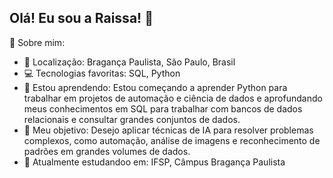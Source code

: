 ## Olá! Eu sou a Raissa! 👋

🚀 Sobre mim:

- 📍 Localização: Bragança Paulista, São Paulo, Brasil
- 💻 Tecnologias favoritas: SQL, Python
- 🌱 Estou aprendendo: Estou começando a aprender Python para trabalhar em projetos de automação e ciência de dados e aprofundando meus conhecimentos em SQL para trabalhar com bancos de dados relacionais e consultar grandes conjuntos de dados.
- 🎯 Meu objetivo: Desejo aplicar técnicas de IA para resolver problemas complexos, como automação, análise de imagens e reconhecimento de padrões em grandes volumes de dados.
- 📙 Atualmente estudandoo em: IFSP, Câmpus Bragança Paulista
